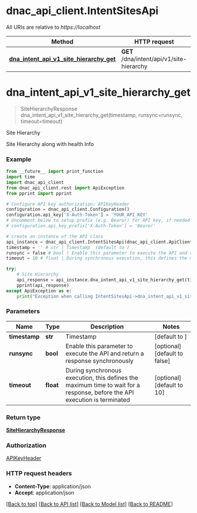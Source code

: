 # dnac_api_client.IntentSitesApi

All URIs are relative to *https://localhost*

Method | HTTP request | Description
------------- | ------------- | -------------
[**dna_intent_api_v1_site_hierarchy_get**](IntentSitesApi.md#dna_intent_api_v1_site_hierarchy_get) | **GET** /dna/intent/api/v1/site-hierarchy | Site Hierarchy


# **dna_intent_api_v1_site_hierarchy_get**
> SiteHierarchyResponse dna_intent_api_v1_site_hierarchy_get(timestamp, runsync=runsync, timeout=timeout)

Site Hierarchy

Site Hierarchy along with health Info

### Example
```python
from __future__ import print_function
import time
import dnac_api_client
from dnac_api_client.rest import ApiException
from pprint import pprint

# Configure API key authorization: APIKeyHeader
configuration = dnac_api_client.Configuration()
configuration.api_key['X-Auth-Token'] = 'YOUR_API_KEY'
# Uncomment below to setup prefix (e.g. Bearer) for API key, if needed
# configuration.api_key_prefix['X-Auth-Token'] = 'Bearer'

# create an instance of the API class
api_instance = dnac_api_client.IntentSitesApi(dnac_api_client.ApiClient(configuration))
timestamp = '' # str | Timestamp  (default to )
runsync = false # bool | Enable this parameter to execute the API and return a response synchronously (optional) (default to false)
timeout = 10 # float | During synchronous execution, this defines the maximum time to wait for a response, before the API execution is terminated (optional) (default to 10)

try:
    # Site Hierarchy
    api_response = api_instance.dna_intent_api_v1_site_hierarchy_get(timestamp, runsync=runsync, timeout=timeout)
    pprint(api_response)
except ApiException as e:
    print("Exception when calling IntentSitesApi->dna_intent_api_v1_site_hierarchy_get: %s\n" % e)
```

### Parameters

Name | Type | Description  | Notes
------------- | ------------- | ------------- | -------------
 **timestamp** | **str**| Timestamp  | [default to ]
 **runsync** | **bool**| Enable this parameter to execute the API and return a response synchronously | [optional] [default to false]
 **timeout** | **float**| During synchronous execution, this defines the maximum time to wait for a response, before the API execution is terminated | [optional] [default to 10]

### Return type

[**SiteHierarchyResponse**](SiteHierarchyResponse.md)

### Authorization

[APIKeyHeader](../README.md#APIKeyHeader)

### HTTP request headers

 - **Content-Type**: application/json
 - **Accept**: application/json

[[Back to top]](#) [[Back to API list]](../README.md#documentation-for-api-endpoints) [[Back to Model list]](../README.md#documentation-for-models) [[Back to README]](../README.md)

